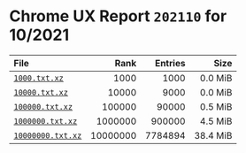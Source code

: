 # Chrome UX Report `202110` for 10/2021

| File | Rank | Entries | Size |
|:-----|-----:|--------:|-----:|
| [`1000.txt.xz`](https://github.com/crissyfield/crux-dumps/raw/main/2021/10/1000.txt.xz) | 1000 | 1000 | 0.0 MiB |
| [`10000.txt.xz`](https://github.com/crissyfield/crux-dumps/raw/main/2021/10/10000.txt.xz) | 10000 | 9000 | 0.0 MiB |
| [`100000.txt.xz`](https://github.com/crissyfield/crux-dumps/raw/main/2021/10/100000.txt.xz) | 100000 | 90000 | 0.5 MiB |
| [`1000000.txt.xz`](https://github.com/crissyfield/crux-dumps/raw/main/2021/10/1000000.txt.xz) | 1000000 | 900000 | 4.5 MiB |
| [`10000000.txt.xz`](https://github.com/crissyfield/crux-dumps/raw/main/2021/10/10000000.txt.xz) | 10000000 | 7784894 | 38.4 MiB |
